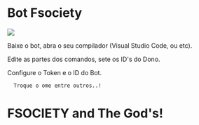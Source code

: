 # Bot Fsociety

![](https://4.bp.blogspot.com/-wNBDqkHDa3M/WpBPe8TZTFI/AAAAAAAAlGs/3YszYKzVLAgN4ogsU7GJAetWNr4FcMIPgCLcBGAs/s1600/Koi-wa-ameagari-gif%2B%25285%2529.gif)

  Baixe o bot, abra o seu compilador (Visual Studio Code, ou etc).
  
  Edite as partes dos comandos, sete os ID's do Dono.
  
  Configure o Token e o ID do Bot.
  
      Troque o ome entre outros..!
  # FSOCIETY and The God's!
